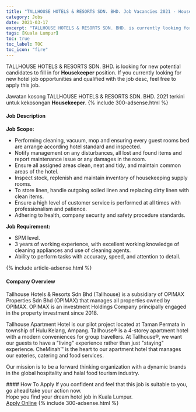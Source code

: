 ```yaml
---
title: "TALLHOUSE HOTELS & RESORTS SDN. BHD. Job Vacancies 2021 - Housekeeper" 
category: Jobs 
date: 2021-03-17 
excerpt: "TALLHOUSE HOTELS & RESORTS SDN. BHD. is currently looking for suitable person to fill in the Housekeeper which positioned at Kuala Lumpur" 
tags: [Kuala Lumpur] 
toc: true 
toc_label: TOC 
toc_icon: "fire" 
--- 
```


<p>TALLHOUSE HOTELS & RESORTS SDN. BHD. is looking for new potential candidates to fill in for <b>Housekeeper</b> position. If you currently looking for new hotel job opportunities and qualified with the job desc, feel free to apply this job.
</p>Jawatan kosong TALLHOUSE HOTELS & RESORTS SDN. BHD. 2021 terkini untuk kekosongan <b>Housekeeper</b>. 
{% include 300-adsense.html %} 
<div><div><h4>Job Description</h4></div><div><div><span><div><p><strong>Job Scope:</strong></p><ul><li>Performing cleaning, vacuum, mop and ensuring every guest rooms bed are arrange according hotel standard and inspected.</li><li>Notify management on any disturbances, all lost and found items and report maintenance issue or any damages in the room.</li><li>Ensure all assigned areas clean, neat and tidy, and maintain common areas of the hotel.</li><li>Inspect stock, replenish and maintain inventory of housekeeping supply rooms.</li><li>To store linen, handle outgoing soiled linen and replacing dirty linen with clean items.</li><li>Ensure a high level of customer service is performed at all times with professionalism and patience.</li><li>Adhering to health, company security and safety procedure standards.</li></ul><p><strong>Job Requirement:</strong></p><ul><li>SPM level.</li><li>3 years of working experience, with excellent working knowledge of cleaning appliances and use of cleaning agents.</li><li>Ability to perform tasks with accuracy, speed, and attention to detail.&#160;</li></ul></div></span></div></div></div> 
{% include article-adsense.html %} 
<div><div><h4>Company Overview</h4></div><div><div><span><div><p>Tallhouse Hotels &amp; Resorts Sdn Bhd (Tallhouse) is a subsidiary of OPIMAX Properties Sdn Bhd (OPIMAX) that manages all properties owned by OPIMAX.&#160;OPIMAX is an investment Holdings Company principally engaged in the property investment since 2018.</p><p>Tallhouse Apartment Hotel is our pilot project located at Taman Permata in township of Hulu Kelang, Ampang. Tallhouse&#174; is a 4-storey apartment hotel with a modern conveniences for group travellers. At Tallhouse&#174;, we want our guests to have a "living" experience rather than just "staying" experience. CheMinah&#8482; is the heart to our apartment hotel that manages our eateries, catering and food services.</p><p>Our mission is to be a forward thinking organization with a dynamic brands in the global hospitality and halal food tourism industry.</p></div></span></div></div></div> 
#### How To Apply 
If you confident and feel that this job is suitable to you, go ahead take your action now. <br/> 
Hope you find your dream hotel job in Kuala Lumpur. <br/> 
<a href="https://www.jobstreet.com.my/en/job/housekeeper-4501831?jobId=jobstreet-my-job-4501831" class="btn btn--info" target="_blank" rel="nofollow noopenner">Apply Online</a> 
{% include 300-adsense.html %} 